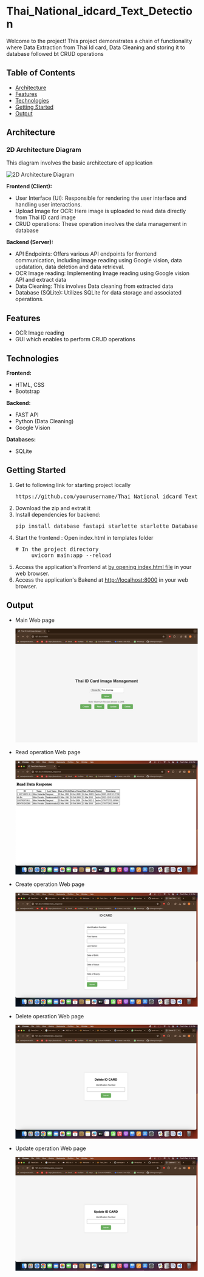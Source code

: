 # Thai_National_idcard_Text_Detection
<p>Welcome to the project! This project demonstrates a chain of functionality where Data Extraction from Thai Id card, Data Cleaning and storing it to database followed bt CRUD operations</p>
<h2>Table of Contents</h2>
    <ul>
        <li><a href="#architecture">Architecture</a></li>
        <li><a href="#features">Features</a></li>
        <li><a href="#technologies">Technologies</a></li>
        <li><a href="#getting-started">Getting Started</a></li>
        <li><a href="#output">Output</a></li>
    </ul>
<h2 id="architecture">Architecture</h2>
<h3>2D Architecture Diagram</h3>
<p>This diagram involves the basic architecture of application</p>
<img src="https://www.seobility.net/en/wiki/images/thumb/0/04/Frontend-vs-Backend.png/675px-Frontend-vs-Backend.png" alt="2D Architecture Diagram">
<p>
  <strong>Frontend (Client):</strong>
</p>
<ul>
 <li>User Interface (UI): Responsible for rendering the user interface and handling user interactions.</li>
 <li> Upload Image for OCR: Here image is uploaded to read data directly from Thai ID card image
 </li>
 <li> CRUD operations: These operation involves the data management in database
 </li>
</ul>

<p>
 <strong>Backend (Server):</strong>
</p>
    <ul>
        <li>API Endpoints: Offers various API endpoints for frontend communication, including image reading using Google vision, data updatation, data deletion and 
            data retrieval.</li>
        <li>OCR Image reading: Implementing Image reading using Google vision API  and extract data</li>
        <li>Data Cleaning: This involves Data cleaning from extracted data       </li>
        <li>Database (SQLite): Utilizes SQLite for data storage and associated operations.</li>
    </ul>

<h2 id="#features">Features</h2>
    <ul>
        <li>OCR Image reading</li>
        <li>GUI which enables to perform CRUD operations</li>
    </ul>

<h2 id="#technologies">Technologies</h2>
<p>
        <strong>Frontend:</strong>
</p>
<ul>
        <li>HTML, CSS</li>
        <li>Bootstrap</li>
</ul>

<p>
        <strong>Backend:</strong>
</p>
    <ul>
        <li>FAST API</li>
        <li>Python (Data Cleaning)</li>
        <li>Google Vision</li>
    </ul>

<p>
        <strong>Databases:</strong>
</p>
    <ul>
        <li>SQLite</li>
    </ul>

<h2 id="#getting-started">Getting Started</h2>
    <ol>
        <li>Get to following link for starting project locally 
            <pre>https://github.com/yourusername/Thai_National_idcard_Text_Detection
</pre>
        </li>
      <li> Download the zip and extrat it</li>
        <li>Install dependencies for  backend:
<pre>pip install database fastapi starlette starlette Database fastapi JSONResponse FastAPI File UploadFile HTTPException StaticFiles Request Jinja2Templates</pre>
        </li>
        <li>Start the frontend : Open index.html in templates folder
        <pre># In the project directory
     uvicorn main:app --reload</pre>
        </li>
            <li>Access the application's Frontend at <a href="http://localhost:3001">by opening index.html file</a> in your web browser.
        <li>Access the application's Bakend at <a href="http://localhost:5000">http://localhost:8000</a> in your web browser.
        
</li>
</ol>
<h2 id="output">Output</h2>
<ul>
    <li><p>Main Web page</p><img src="./output_images/Thai_Id_Card_Main_Page.png" alt="2D Architecture Diagram"></li>   
    <li><p>Read operation Web page </p><img src="./output_images/Read_Data_Response.png" alt="2D Architecture Diagram"></li>  
    <li><p>Create operation Web page</p><img src="./output_images/Id_Card_details.png" alt="2D Architecture Diagram"></li>  
    <li><p>Delete operation Web page</p><img src="./output_images/Delete_Data.png" alt="2D Architecture Diagram"></li>  
    <li><p>Update operation Web page</p><img src="./output_images/Update_Data.png" alt="2D Architecture Diagram"></li>  
</ul>

